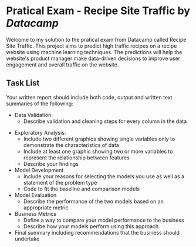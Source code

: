 # Pratical Exam - Recipe Site Traffic by _Datacamp_

Welcome to my solution to the pratical exam from Datacamp called Recipe Site Traffic. This project aims to predict high traffic recipes on a recipe website using machine learning techniques. The predictions will help the website's product manager make data-driven decisions to improve user engagement and overall traffic on the website.


## Task List

Your written report should include both code, output and written text summaries of the following:

- Data Validation:
  - Describe validation and cleaning steps for every column in the data
* Exploratory Analysis:
  - Include two different graphics showing single variables only to demonstrate the characteristics of data
  - Include at least one graphic showing two or more variables to represent the relationship between features
  - Describe your findings
* Model Development
  - Include your reasons for selecting the models you use as well as a statement of the problem type
  - Code to fit the baseline and comparison models
* Model Evaluation
  - Describe the performance of the two models based on an appropriate metric
* Business Metrics
  - Define a way to compare your model performance to the business
  - Describe how your models perform using this approach
* Final summary including recommendations that the business should undertake
